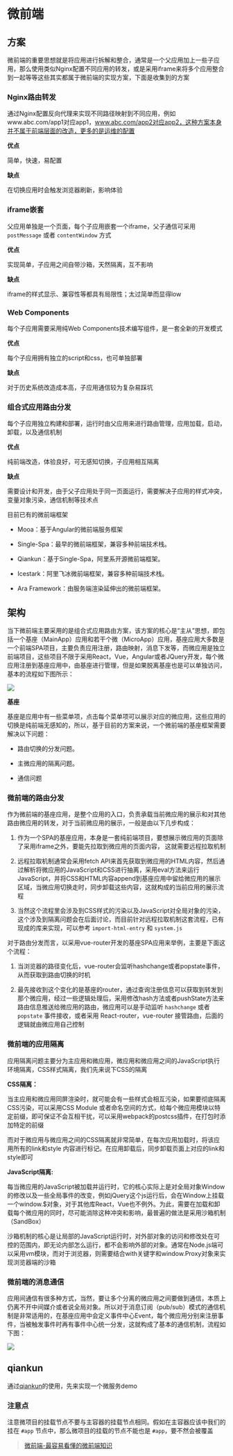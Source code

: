# 微前端

## 方案

微前端的重要思想就是将应用进行拆解和整合，通常是一个父应用加上一些子应用，那么使用类似Nginx配置不同应用的转发，或是采用iframe来将多个应用整合到一起等等这些其实都属于微前端的实现方案，下面是收集到的方案

### Nginx路由转发

通过Nginx配置反向代理来实现不同路径映射到不同应用，例如www.abc.com/app1对应app1，www.abc.com/app2对应app2，这种方案本身并不属于前端层面的改造，更多的是运维的配置

**优点**

简单，快速，易配置

**缺点**

在切换应用时会触发浏览器刷新，影响体验

### iframe嵌套

父应用单独是一个页面，每个子应用嵌套一个iframe，父子通信可采用 `postMessage` 或者 `contentWindow` 方式

**优点**

实现简单，子应用之间自带沙箱，天然隔离，互不影响

**缺点**

iframe的样式显示、兼容性等都具有局限性；太过简单而显得low

### Web Components

每个子应用需要采用纯Web Components技术编写组件，是一套全新的开发模式

**优点**

每个子应用拥有独立的script和css，也可单独部署

**缺点**

对于历史系统改造成本高，子应用通信较为复杂易踩坑

### 组合式应用路由分发

每个子应用独立构建和部署，运行时由父应用来进行路由管理，应用加载，启动，卸载，以及通信机制

**优点**

纯前端改造，体验良好，可无感知切换，子应用相互隔离

**缺点**

需要设计和开发，由于父子应用处于同一页面运行，需要解决子应用的样式冲突，变量对象污染，通信机制等技术点

目前已有的微前端框架

- Mooa：基于Angular的微前端服务框架

- Single-Spa：最早的微前端框架，兼容多种前端技术栈。

- Qiankun：基于Single-Spa，阿里系开源微前端框架。

- Icestark：阿里飞冰微前端框架，兼容多种前端技术栈。

- Ara Framework：由服务端渲染延伸出的微前端框架。


## 架构

当下微前端主要采用的是组合式应用路由方案，该方案的核心是“主从”思想，即包括一个基座（MainApp）应用和若干个微（MicroApp）应用，基座应用大多数是一个前端SPA项目，主要负责应用注册，路由映射，消息下发等，而微应用是独立前端项目，这些项目不限于采用React，Vue，Angular或者JQuery开发，每个微应用注册到基座应用中，由基座进行管理，但是如果脱离基座也是可以单独访问，基本的流程如下图所示：

![](../static/micro_web.png)
	
**基座**

基座是应用中有一些菜单项，点击每个菜单项可以展示对应的微应用，这些应用的切换是纯前端无感知的，所以，基于目前的方案来说，一个微前端的基座框架需要解决以下问题：

- 路由切换的分发问题。

- 主微应用的隔离问题。

- 通信问题
	
	
### 微前端的路由分发

作为微前端的基座应用，是整个应用的入口，负责承载当前微应用的展示和对其他路由微应用的转发，对于当前微应用的展示，一般是由以下几步构成：

1. 作为一个SPA的基座应用，本身是一套纯前端项目，要想展示微应用的页面除了采用iframe之外，要能先拉取到微应用的页面内容， 这就需要远程拉取机制

2. 远程拉取机制通常会采用fetch API来首先获取到微应用的HTML内容，然后通过解析将微应用的JavaScript和CSS进行抽离，采用eval方法来运行JavaScript，并将CSS和HTML内容append到基座应用中留给微应用的展示区域，当微应用切换走时，同步卸载这些内容，这就构成的当前应用的展示流程
   
3. 当然这个流程里会涉及到CSS样式的污染以及JavaScript对全局对象的污染，这个涉及到隔离问题会在后面讨论，而目前针对远程拉取机制这套流程，已有现成的库来实现，可以参考 `import-html-entry` 和 `system.js`

对于路由分发而言，以采用vue-router开发的基座SPA应用来举例，主要是下面这个流程：

1. 当浏览器的路径变化后，vue-router会监听hashchange或者popstate事件，从而获取到路由切换的时机

2. 最先接收到这个变化的是基座的router，通过查询注册信息可以获取到转发到那个微应用，经过一些逻辑处理后，采用修改hash方法或者pushState方法来路由信息推送给微应用的路由，微应用可以是手动监听 `hashchange` 或者 `popstate` 事件接收，或者采用 React-router，vue-router 接管路由，后面的逻辑就由微应用自己控制

### 微前端的应用隔离

应用隔离问题主要分为主应用和微应用，微应用和微应用之间的JavaScript执行环境隔离，CSS样式隔离，我们先来说下CSS的隔离

**CSS隔离：**

当主应用和微应用同屏渲染时，就可能会有一些样式会相互污染，如果要彻底隔离CSS污染，可以采用CSS Module 或者命名空间的方式，给每个微应用模块以特定前缀，即可保证不会互相干扰，可以采用webpack的postcss插件，在打包时添加特定的前缀

而对于微应用与微应用之间的CSS隔离就非常简单，在每次应用加载时，将该应用所有的link和style 内容进行标记。在应用卸载后，同步卸载页面上对应的link和style即可

**JavaScript隔离:**

每当微应用的JavaScript被加载并运行时，它的核心实际上是对全局对象Window的修改以及一些全局事件的改变，例如jQuery这个js运行后，会在Window上挂载一个window.$对象，对于其他库React，Vue也不例外。为此，需要在加载和卸载每个微应用的同时，尽可能消除这种冲突和影响，最普遍的做法是采用沙箱机制（SandBox）

沙箱机制的核心是让局部的JavaScript运行时，对外部对象的访问和修改处在可控的范围内，即无论内部怎么运行，都不会影响外部的对象。通常在Node.js端可以采用vm模块，而对于浏览器，则需要结合with关键字和window.Proxy对象来实现浏览器端的沙箱

### 微前端的消息通信

应用间通信有很多种方式，当然，要让多个分离的微应用之间要做到通信，本质上仍离不开中间媒介或者说全局对象。所以对于消息订阅（pub/sub）模式的通信机制是非常适用的，在基座应用中会定义事件中心Event，每个微应用分别来注册事件，当被触发事件时再有事件中心统一分发，这就构成了基本的通信机制，流程如下图：

![](../static/micro_web2.png)

## qiankun

通过[qiankun](https://qiankun.umijs.org/zh)的使用，先来实现一个微服务demo

### 注意点

注意微项目的挂载节点不要与主容器的挂载节点相同。假如在主容器应该中我们的挂在 `#app` 节点中，那么微项目的挂载的节点不能也是 `#app`，要不然会被覆盖 


> [微前端-最容易看懂的微前端知识](https://juejin.cn/post/6844904162509979662)